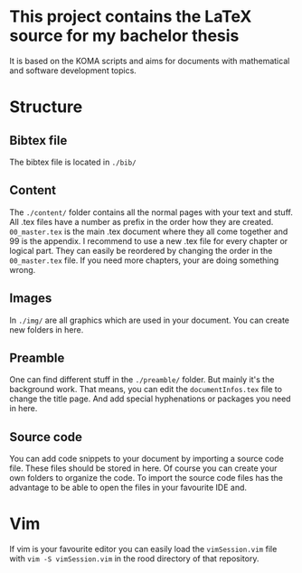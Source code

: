 # This project contains the LaTeX source for my bachelor thesis

It is based on the KOMA scripts and aims for documents with mathematical and software development topics.

# Structure

## Bibtex file

The bibtex file is located in `./bib/`

## Content

The `./content/` folder contains all the normal pages with your text and stuff.
All .tex files have a number as prefix in the order how they are created.
`00_master.tex` is the main .tex document where they all come together and 99 is the appendix.
I recommend to use a new .tex file for every chapter or logical part.
They can easily be reordered by changing the order in the `00_master.tex` file.
If you need more chapters, your are doing something wrong.

## Images

In `./img/` are all graphics which are used in your document.
You can create new folders in here.

## Preamble

One can find different stuff in the `./preamble/` folder.
But mainly it's the background work.
That means, you can edit the `documentInfos.tex` file to change the title page.
And add special hyphenations or packages you need in here.

## Source code

You can add code snippets to your document by importing a source code file.
These files should be stored in here.
Of course you can create your own folders to organize the code.
To import the source code files has the advantage to be able to open the files in your favourite IDE and.


# Vim

If vim is your favourite editor you can easily load the `vimSession.vim` file with `vim -S vimSession.vim` in the rood directory of that repository.
